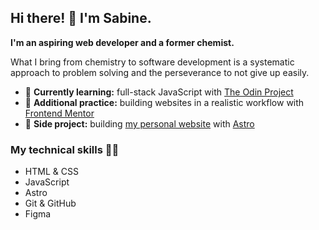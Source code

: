 ## Hi there! 👋 I'm Sabine.

**I'm an aspiring web developer and a former chemist.**

What I bring from chemistry to software development is a systematic approach to problem solving and the perseverance to not give up easily.

- 🌱 **Currently learning:** full-stack JavaScript with [The Odin Project](https://www.theodinproject.com)
- 💪 **Additional practice:** building websites in a realistic workflow with [Frontend Mentor](https://www.frontendmentor.io/)
- 🔭 **Side project:** building [my personal website](https://www.sabineemden.com/) with [Astro](https://astro.build/)
  
### My technical skills 👩‍💻

- HTML & CSS
- JavaScript
- Astro
- Git & GitHub
- Figma

<!--
**SabineEmden/SabineEmden** is a ✨ _special_ ✨ repository because its `README.md` (this file) appears on your GitHub profile.

Here are some ideas to get you started:

- 🔭 I’m currently working on ...
- 🌱 I’m currently learning ...
- 👯 I’m looking to collaborate on ...
- 🤔 I’m looking for help with ...
- 💬 Ask me about ...
- 📫 How to reach me: ...
- 😄 Pronouns: ...
- ⚡ Fun fact: ...
-->
